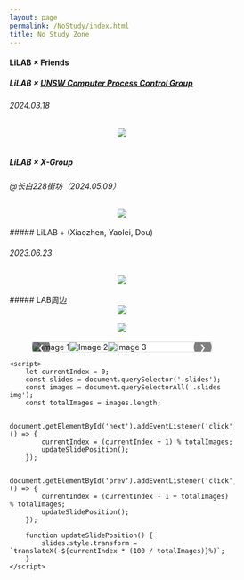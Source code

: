 ```yaml
---
layout: page
permalink: /NoStudy/index.html
title: No Study Zone
---
```


#### LiLAB × Friends

##### LiLAB × [UNSW Computer Process Control Group](https://www.unsw.edu.au/research/computer-process-control-group)

###### 2024.03.18

<div align="center">
<img src="https://usst-lilab.github.io/images/NoStudy/5.jpg">
</div><br>



##### LiLAB × X-Group

###### @长白228街坊（2024.05.09）

<div align="center">
<img src="https://usst-lilab.github.io/images/NoStudy/228.jpg">
</div><br>
##### LiLAB + (Xiaozhen, Yaolei, Dou)

###### 2023.06.23


<div align="center">
<img src="https://usst-lilab.github.io/images/NoStudy/3.jpg">
</div><br>
##### LAB周边

<div align="center">
<img src="https://usst-lilab.github.io/images/NoStudy/4.jpg">
</div><br>
<div align="center">
<img src="https://usst-lilab.github.io/images/NoStudy/bag1.jpg">
</div><br>


<html lang="en">
<head>
    <meta charset="UTF-8">
    <meta name="viewport" content="width=device-width, initial-scale=1.0">
    <title>Image Slider</title>
    <style>
        * {
            box-sizing: border-box;
        }
        .slider-container {
            position: relative;
            max-width: 80%;
            margin: auto;
            overflow: hidden;
            border: 1px solid #ddd;
            background: #fff;
        }
        .slides {
            display: flex;
            transition: transform 0.5s ease-in-out;
            width: 300%; /* Ensure slides are wide enough to contain all images */
        }
        .slides img {
            max-width: 100%;
            max-height: 100%;
            width: auto;
            height: auto;
            object-fit: contain; /* Maintain aspect ratio while fitting within container */
        }
        .navigation {
            position: absolute;
            top: 50%;
            width: 100%;
            display: flex;
            justify-content: space-between;
            transform: translateY(-50%);
            z-index: 1;
        }
        .navigation button {
            background: rgba(0, 0, 0, 0.5);
            border: none;
            color: white;
            padding: 10px;
            cursor: pointer;
            border-radius: 50%;
        }
        .navigation button:hover {
            background: rgba(0, 0, 0, 0.8);
        }
    </style>
</head>
<body>
    <div class="content">
        <div class="slider-container">
            <div class="slides">
                <img src="https://usst-lilab.github.io/images/NoStudy/4.jpg" alt="Image 1">
                <img src="https://usst-lilab.github.io/images/NoStudy/bag1.jpg" alt="Image 2">
                <img src="https://usst-lilab.github.io/images/NoStudy/bag2.jpg" alt="Image 3">
            </div>
            <div class="navigation">
                <button id="prev">&#10094;</button>
                <button id="next">&#10095;</button>
            </div>
        </div>
    </div>

    <script>
        let currentIndex = 0;
        const slides = document.querySelector('.slides');
        const images = document.querySelectorAll('.slides img');
        const totalImages = images.length;
    
        document.getElementById('next').addEventListener('click', () => {
            currentIndex = (currentIndex + 1) % totalImages;
            updateSlidePosition();
        });
    
        document.getElementById('prev').addEventListener('click', () => {
            currentIndex = (currentIndex - 1 + totalImages) % totalImages;
            updateSlidePosition();
        });
    
        function updateSlidePosition() {
            slides.style.transform = `translateX(-${currentIndex * (100 / totalImages)}%)`;
        }
    </script>
</body>
</html>
